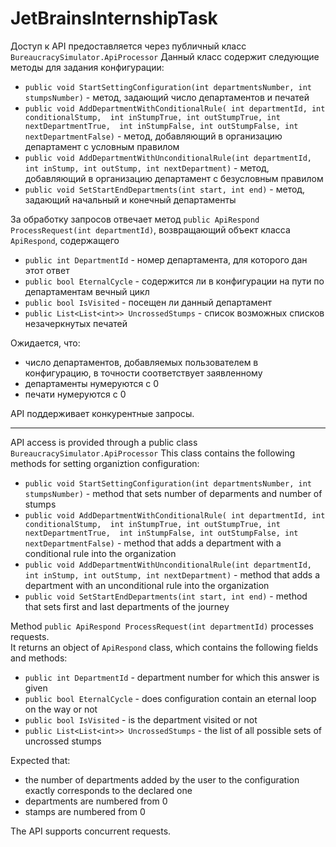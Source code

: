 # JetBrainsInternshipTask

Доступ к API предоставляется через публичный класс `BureaucracySimulator.ApiProcessor`
Данный класс содержит следующие методы для задания конфигурации:
* `public void StartSettingConfiguration(int departmentsNumber, int stumpsNumber)` - метод, задающий число департаментов и печатей
* `public void AddDepartmentWithConditionalRule(
            int departmentId,
            int conditionalStump, 
            int inStumpTrue, int outStumpTrue, int nextDepartmentTrue, 
            int inStumpFalse, int outStumpFalse, int nextDepartmentFalse)` - метод, добавляющий в организацию департамент с условным правилом
* `public void AddDepartmentWithUnconditionalRule(int departmentId, int inStump, int outStump, int nextDepartment)` - метод, добавляющий в организацию департамент с безусловным правилом
* `public void SetStartEndDepartments(int start, int end)` - метод, задающий начальный и конечный департаменты

За обработку запросов отвечает метод `public ApiRespond ProcessRequest(int departmentId)`, 
возвращающий объект класса `ApiRespond`, содержащего
* `public int DepartmentId` - номер департамента, для которого дан этот ответ
* `public bool EternalCycle` - содержится ли в конфигурации на пути по департаментам вечный цикл
* `public bool IsVisited` - посещен ли данный департамент
* `public List<List<int>> UncrossedStumps` - список возможных списков незачеркнутых печатей

Ожидается, что: 
* число департаментов, добавляемых пользователем в конфигурацию, в точности соответствует заявленному
* департаменты нумеруются с 0
* печати нумеруются с 0

API поддерживает конкурентные запросы. 

_______________________________________________________________________________________________________________________________________________

API access is provided through a public class `BureaucracySimulator.ApiProcessor`
This class contains the following methods for setting organiztion configuration:
* `public void StartSettingConfiguration(int departmentsNumber, int stumpsNumber)` - method that sets number of deparments and number of stumps
* `public void AddDepartmentWithConditionalRule(
            int departmentId,
            int conditionalStump, 
            int inStumpTrue, int outStumpTrue, int nextDepartmentTrue, 
            int inStumpFalse, int outStumpFalse, int nextDepartmentFalse)` - method that adds a department with a conditional rule into the organization
* `public void AddDepartmentWithUnconditionalRule(int departmentId, int inStump, int outStump, int nextDepartment)` - method that adds a department with an unconditional rule into the organization
* `public void SetStartEndDepartments(int start, int end)` - method that sets first and last departments of the journey

Method `public ApiRespond ProcessRequest(int departmentId)` processes requests.  
It returns an object of `ApiRespond` class, which contains the following fields and methods:
* `public int DepartmentId` - department number for which this answer is given
* `public bool EternalCycle` - does configuration contain an eternal loop on the way or not
* `public bool IsVisited` - is the department visited or not
* `public List<List<int>> UncrossedStumps` - the list of all possible sets of uncrossed stumps

Expected that:
* the number of departments added by the user to the configuration exactly corresponds to the declared one
* departments are numbered from 0
* stamps are numbered from 0

The API supports concurrent requests.
